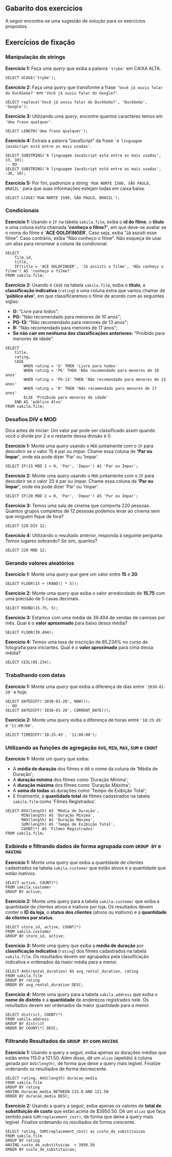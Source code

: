 ## Gabarito dos exercícios

A seguir encontra-se uma sugestão de solução para os exercícios propostos.

## Exercícios de fixação

### Manipulação de strings

**Exercício 1:** Faça uma *query* que exiba a palavra `'trybe'` em CAIXA ALTA.

```language-sql
SELECT UCASE('trybe');
```

**Exercício 2:** Faça uma *query* que transforme a frase `'Você já ouviu falar do DuckGoGo?'` em `'Você já ouviu falar do Google?'`.

```language-sql
SELECT replace('Você já ouviu falar do DuckGoGo?', 'DuckGoGo', 'Google');
```

**Exercício 3:** Utilizando uma *query*, encontre quantos caracteres temos em `'Uma frase qualquer'`.

```language-sql
SELECT LENGTH('Uma frase qualquer');
```

**Exercício 4:** Extraia a palavra "JavaScript" da frase `'A linguagem JavaScript está entre as mais usadas'`.

```language-sql
SELECT SUBSTRING('A linguagem JavaScript está entre as mais usadas', 13, 10);
-- OU
SELECT SUBSTRING('A linguagem JavaScript está entre as mais usadas', -36, 10);
```

**Exercício 5:** Por fim, padronize a string `'RUA NORTE 1500, SÃO PAULO, BRASIL'` para que suas informações estejam todas em caixa baixa.

```language-sql
SELECT LCASE('RUA NORTE 1500, SÃO PAULO, BRASIL');
```

### Condicionais

**Exercício 1:** Usando o `IF` na tabela `sakila.film`, exiba o **id do filme**, o **título** e uma coluna extra chamada **'conheço o filme?'**, em que deve-se avaliar se o nome do filme é '**ACE GOLDFINGER**'. Caso seja, exiba "Já assisti esse filme". Caso contrário, exiba "Não conheço o filme". Não esqueça de usar um alias para renomear a coluna da condicional.

```language-sql
SELECT
    film_id,
    title,
    IF(title = 'ACE GOLDFINGER', 'Já assistí o filme', 'Não conheço o filme') AS 'conheço o filme?'
FROM sakila.film;
```

**Exercício 2:** Usando o `CASE` na tabela `sakila.film`, exiba o **título**, a **classificação indicativa** (`rating`) e uma coluna extra que vamos chamar de **'público alvo'**, em que classificaremos o filme de acordo com as seguintes siglas:

  * **G:** "Livre para todos";
  * **PG:** "Não recomendado para menores de 10 anos";
  * **PG-13:** "Não recomendado para menores de 13 anos";
  * **R:** "Não recomendado para menores de 17 anos";
  * **Se não cair em nenhuma das classificações anteriores:** "Proibido para menores de idade".

```language-sql
SELECT
    title,
    rating,
    CASE
        WHEN rating = 'G' THEN 'Livre para todos'
        WHEN rating = 'PG' THEN 'Não recomendado para menores de 10 anos'
        WHEN rating = 'PG-13' THEN 'Não recomendado para menores de 13 anos'
        WHEN rating = 'R' THEN 'Não recomendado para menores de 17 anos'
        ELSE 'Proibido para menores de idade'
    END AS 'público Alvo'
FROM sakila.film;
```

### Desafios DIV e MOD

Dica antes de iniciar: Um valor par pode ser classificado assim quando você o divide por 2 e o restante dessa divisão é 0.

**Exercício 1:** Monte uma *query* usando o `MOD` juntamente com o `IF` para descobrir se o valor 15 é par ou ímpar. Chame essa coluna de **'Par ou Ímpar'**, onde ela pode dizer 'Par' ou 'Impar'.

```language-sql
SELECT IF(15 MOD 2 = 0, 'Par', 'Ímpar') AS 'Par ou Ímpar';
```

**Exercício 2:** Monte uma *query* usando o `MOD` juntamente com o `IF` para descobrir se o valor 20 é par ou ímpar. Chame essa coluna de **'Par ou Ímpar'**, onde ela pode dizer 'Par' ou 'Impar'.

```language-sql
SELECT IF(20 MOD 2 = 0, 'Par', 'Ímpar') AS 'Par ou Ímpar';
```

**Exercício 3:** Temos uma sala de cinema que comporta 220 pessoas. Quantos grupos completos de 12 pessoas podemos levar ao cinema sem que ninguém fique de fora?

```language-sql
SELECT 220 DIV 12;
```

**Exercício 4:** Utilizando o resultado anterior, responda à seguinte pergunta: Temos lugares sobrando? Se sim, quantos?

```language-sql
SELECT 220 MOD 12;
```

### Gerando valores aleatórios

**Exercício 1:** Monte uma *query* que gere um valor entre **15** e **20**.

```language-sql
SELECT FLOOR(15 + (RAND() * 5));
```

**Exercício 2:** Monte uma *query* que exiba o valor arredondado de **15.75** com uma precisão de 5 casas decimais.

```language-sql
SELECT ROUND(15.75, 5);
```

**Exercício 3:** Estamos com uma média de 39.494 de vendas de camisas por mês. Qual é o **valor aproximado** para baixo dessa média?

```language-sql
SELECT FLOOR(39.494);
```

**Exercício 4:** Temos uma taxa de inscrição de 85.234% no curso de fotografia para iniciantes. Qual é o **valor aproximado** para cima dessa média?

```language-sql
SELECT CEIL(85.234);
```

### Trabalhando com datas

**Exercício 1:** Monte uma *query* que exiba a diferença de dias entre `'2030-01-20'` e hoje.

```language-sql
SELECT DATEDIFF('2030-01-20', NOW());
-- OU
SELECT DATEDIFF('2030-01-20', CURRENT_DATE());
```

**Exercício 2:** Monte uma *query* exiba a diferença de horas entre `'10:25:45'` e `'11:00:00'`.

```language-sql
SELECT TIMEDIFF('10:25:45', '11:00:00');
```

### Utilizando as funções de agregação `AVG`, `MIN`, `MAX`, `SUM` e `COUNT`

**Exercício 1:** Monte um *query* que exiba:

  * A **média de duração** dos filmes e dê o nome da coluna de 'Média de Duração';
  * A **duração mínima** dos filmes como 'Duração Mínima';
  * A **duração máxima** dos filmes como 'Duração Máxima';
  * A **soma de todas** as durações como 'Tempo de Exibição Total';
  * E finalmente, a **quantidade total** de filmes cadastrados na tabela `sakila.film` como 'Filmes Registrados'.

```language-sql
SELECT AVG(length) AS 'Média de Duração',
       MIN(length) AS 'Duração Mínima',
       MAX(length) AS 'Duração Máxima',
       SUM(length) AS 'Tempo de Exibição Total',
       COUNT(*) AS 'Filmes Registrados'
FROM sakila.film;
```

### Exibindo e filtrando dados de forma agrupada com `GROUP BY` e `HAVING`

**Exercício 1:** Monte uma query que exiba a quantidade de clientes cadastrados na tabela `sakila.customer` que estão ativos e a quantidade que estão inativos.

```language-sql
SELECT active, COUNT(*)
FROM sakila.customer
GROUP BY active;
```

**Exercício 2:** Monte uma query para a tabela `sakila.customer` que exiba a quantidade de clientes ativos e inativos por loja. Os resultados devem conter o **ID da loja**, o **status dos clientes** (ativos ou inativos) e a **quantidade de clientes por status**.

```language-sql
SELECT store_id, active, COUNT(*)
FROM sakila.customer
GROUP BY store_id, active;
```

**Exercício 3:** Monte uma query que exiba a **média de duração** por **classificação indicativa** (`rating`) dos filmes cadastrados na tabela `sakila.film`. Os resultados devem ser agrupados pela classificação indicativa e ordenados da maior média para a menor.

```language-sql
SELECT AVG(rental_duration) AS avg_rental_duration, rating
FROM sakila.film
GROUP BY rating
ORDER BY avg_rental_duration DESC;
```

**Exercício 4:** Monte uma query para a tabela `sakila.address` que exiba o **nome do distrito** e a **quantidade** de endereços registrados nele. Os resultados devem ser ordenados da maior quantidade para a menor.

```language-sql
SELECT district, COUNT(*)
FROM sakila.address
GROUP BY district
ORDER BY COUNT(*) DESC;
```

### Filtrando Resultados do `GROUP BY` com `HAVING`

**Exercício 1:** Usando a query a seguir, exiba apenas as durações médias que estão entre 115.0 a 121.50. Além disso, dê um `alias` (apelido) à coluna gerada por `AVG(length)`, de forma que deixe a query mais legível. Finalize ordenando os resultados de forma decrescente.

```language-sql
SELECT rating, AVG(length) duracao_media
FROM sakila.film
GROUP BY rating
HAVING duracao_media BETWEEN 115.0 AND 121.50
ORDER BY duracao_media DESC;
```

**Exercício 2:** Usando a query a seguir, exiba apenas os valores de **total de substituição de custo** que estão acima de $3950.50. Dê um `alias` que faça sentido para `SUM(replacement_cost)`, de forma que deixe a query mais legível. Finalize ordenando os resultados de forma crescente.

```language-sql
SELECT rating, SUM(replacement_cost) as custo_de_substituicao
FROM sakila.film
GROUP BY rating
HAVING custo_de_substituicao  > 3950.50
ORDER BY custo_de_substituicao;
```
